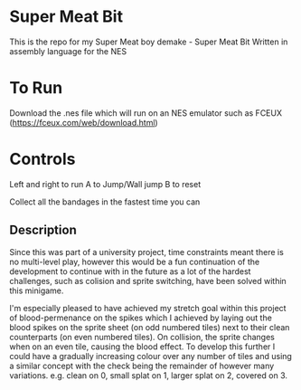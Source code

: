 # Super Meat Bit
This is the repo for my Super Meat boy demake - Super Meat Bit
Written in assembly language for the NES

# To Run
Download the .nes file which will run on an NES emulator such as FCEUX (https://fceux.com/web/download.html)

# Controls
Left and right to run
A to Jump/Wall jump
B to reset

Collect all the bandages in the fastest time you can

## Description
Since this was part of a university project, time constraints meant there is no multi-level play, however this would be a fun continuation of the development to continue with in the future as a lot of the hardest challenges, such as colision and sprite switching, have been solved within this minigame.

I'm especially pleased to have achieved my stretch goal within this project of blood-permenance on the spikes which I achieved by laying out the blood spikes on the sprite sheet (on odd numbered tiles) next to their clean counterparts (on even numbered tiles). On collision, the sprite changes when on an even tile, causing the blood effect. To develop this further I could have a gradually increasing colour over any number of tiles and using a similar concept with the check being the remainder of however many variations. e.g. clean on 0, small splat on 1, larger splat on 2, covered on 3.
